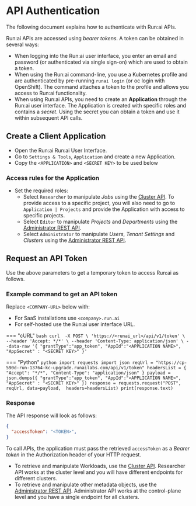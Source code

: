 
# API Authentication

The following document explains how to authenticate with Run:ai APIs.

Run:ai APIs are accessed using *bearer tokens*. A token can be obtained in several ways:

* When logging into the Run:ai user interface, you enter an email and password (or authenticated via single sign-on) which are used to obtain a token.
* When using the Run:ai command-line, you use a Kubernetes profile and are authenticated by pre-running `runai login` (or oc login with OpenShift). The command attaches a token to the profile and allows you access to Run:ai functionality.
* When using Run:ai APIs, you need to create an **Application** through the Run:ai user interface. The Application is created with specific roles and contains a *secret*. Using the secret you can obtain a token and use it within subsequent API calls.

## Create a Client Application

* Open the Run:ai Run:ai User Interface.
* Go to `Settings & Tools`, `Application` and create a new Application.
* Copy the `<APPLICATION>` and `<SECRET KEY>` to be used below

### Access rules for the Application

* Set the required roles:
    * Select `Researcher` to manipulate *Jobs* using the [Cluster API](cluster-api/submit-rest.md). To provide access to a specific project, you will also need to go to `Application | Projects` and provide the Application with access to specific projects.
    * Select `Editor` to manipulate *Projects* and *Departments* using the [Administrator REST API](admin-rest-api/overview.md).
    * Select `Administrator` to manipulate *Users*, *Tenant Settings* and *Clusters* using the [Administrator REST API](admin-rest-api/overview.md).

## Request an API Token

Use the above parameters to get a temporary token to access Run:ai as follows.

### Example command to get an API token

Replace `<COMPANY-URL>` below with:

  * For SaaS installations use `<company>.run.ai` 
  * For self-hosted use the Run:ai user interface URL.

=== "cURL"
    ``` bash
        curl  -X POST \
          'https://<runai_url>/api/v1/token' \
          --header 'Accept: */*' \
          --header 'Content-Type: application/json' \
          --data-raw '{
          "grantType":"app_token",
          "AppId":"<APPLICATION NAME>",
          "AppSecret" : "<SECRET KEY>"
        }'
    ```

=== "Python"
    ``` python
        import requests
        import json
        reqUrl = "https://cp-590d-run-13764-kc-upgrade.runailabs.com/api/v1/token"
        headersList = {
         "Accept": "*/*",
         "Content-Type": "application/json"
        }
        payload = json.dumps({
          "grantType":"app_token",
          "AppId":"<APPLICATION NAME>",
          "AppSecret" : "<SECRET KEY>"
        })
        response = requests.request("POST", reqUrl, data=payload,  headers=headersList)
        print(response.text)
    ```

### Response

The API response will look as follows:

``` JSON title="API Response"
{
  "accessToken": "<TOKEN>", 
}
```

To call APIs, the application must pass the retrieved `accessToken` as a *Bearer token* in the Authorization header of your HTTP request.

* To retrieve and manipulate Workloads, use the [Cluster API](cluster-api/workload-overview-dev.md). Researcher API works at the cluster level and you will have different endpoints for different clusters.
* To retrieve and manipulate other metadata objects, use the [Administrator REST API](admin-rest-api/overview.md). Administrator API works at the control-plane level and you have a single endpoint for all clusters.
